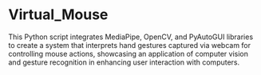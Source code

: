 # Virtual_Mouse
This Python script integrates MediaPipe, OpenCV, and PyAutoGUI libraries to create a system that interprets hand gestures captured via webcam for controlling mouse actions, showcasing an application of computer vision and gesture recognition in enhancing user interaction with computers.
